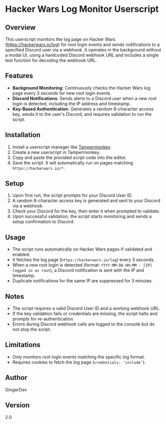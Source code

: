 # Hacker Wars Log Monitor Userscript

## Overview
This userscript monitors the log page on Hacker Wars (https://hackerwars.io/log) for root login events and sends notifications to a specified Discord user via a webhook. It operates in the background without a modal UI, using a hardcoded Discord webhook URL and includes a single test function for decoding the webhook URL.

## Features
- **Background Monitoring**: Continuously checks the Hacker Wars log page every 3 seconds for new root login events.
- **Discord Notifications**: Sends alerts to a Discord user when a new root login is detected, including the IP address and timestamp.
- **Key-Based Authentication**: Generates a random 8-character access key, sends it to the user's Discord, and requires validation to run the script.

## Installation
1. Install a userscript manager like [Tampermonkey](https://www.tampermonkey.net/).
2. Create a new userscript in Tampermonkey.
3. Copy and paste the provided script code into the editor.
4. Save the script. It will automatically run on pages matching `https://hackerwars.io/*`.

## Setup
1. Upon first run, the script prompts for your Discord User ID.
2. A random 8-character access key is generated and sent to your Discord via a webhook.
3. Check your Discord for the key, then enter it when prompted to validate.
4. Upon successful validation, the script starts monitoring and sends a setup confirmation to Discord.

## Usage
- The script runs automatically on Hacker Wars pages if validated and enabled.
- It fetches the log page (`https://hackerwars.io/log`) every 3 seconds.
- When a new root login is detected (format: `YYYY-MM-DD HH:MM - [IP] logged in as root`), a Discord notification is sent with the IP and timestamp.
- Duplicate notifications for the same IP are suppressed for 3 minutes.

## Notes
- The script requires a valid Discord User ID and a working webhook URL.
- If the key validation fails or credentials are missing, the script halts and prompts for re-authentication.
- Errors during Discord webhook calls are logged to the console but do not stop the script.

## Limitations
- Only monitors root login events matching the specific log format.
- Requires cookies to fetch the log page (`credentials: 'include'`).

## Author
GingerDev

## Version
2.0
